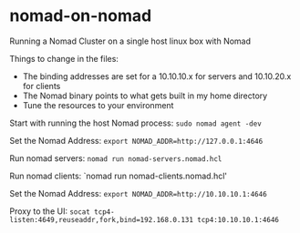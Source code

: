 # nomad-on-nomad
Running a Nomad Cluster on a single host linux box with Nomad

Things to change in the files:
- The binding addresses are set for a 10.10.10.x for servers and 10.10.20.x for clients
- The Nomad binary points to what gets built in my home directory
- Tune the resources to your environment

Start with running the host Nomad process:
`sudo nomad agent -dev`

Set the Nomad Address:
`export NOMAD_ADDR=http://127.0.0.1:4646`

Run nomad servers:
`nomad run nomad-servers.nomad.hcl`

Run nomad clients:
`nomad run nomad-clients.nomad.hcl'

Set the Nomad Address:
`export NOMAD_ADDR=http://10.10.10.1:4646`

Proxy to the UI:
`socat tcp4-listen:4649,reuseaddr,fork,bind=192.168.0.131 tcp4:10.10.10.1:4646`
